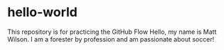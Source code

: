# hello-world
This repository is for practicing the GitHub Flow
Hello, my name is Matt Wilson.  I am a forester by profession and am passionate about soccer!
